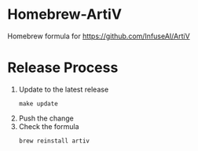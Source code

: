 # Homebrew-ArtiV
Homebrew formula for https://github.com/InfuseAI/ArtiV

# Release Process
1. Update to the latest release
   ```
   make update
   ```
2. Push the change
3. Check the formula
   ```
   brew reinstall artiv
   ```   
